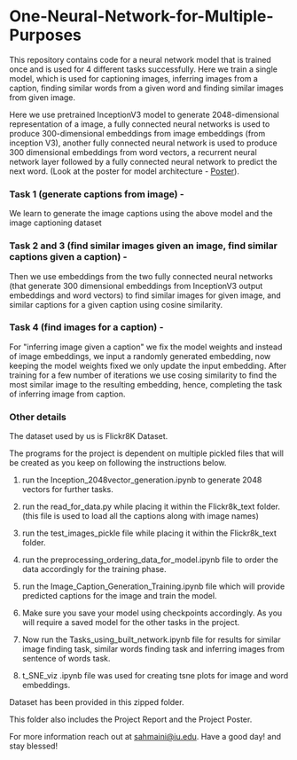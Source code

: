 # One-Neural-Network-for-Multiple-Purposes
This repository contains code for a neural network model that is trained once and is used for 4 different tasks successfully. 
Here we train a single model, which is used for captioning images, inferring images from a caption, finding similar words from a given word and finding similar images from given image.


Here we use pretrained InceptionV3 model to generate 2048-dimensional representation of a image, a fully connected neural networks is used to produce 300-dimensional embeddings from image embeddings (from inception V3), another fully connected neural network is used to produce 300 dimensional embeddings from word vectors, a recurrent neural network layer followed by a fully connected neural network to predict the next word. (Look at the poster for model architecture - [Poster](https://github.com/Sahaj09/One-Neural-Network-for-Multiple-Tasks/blob/master/Project%20Poster.pdf)). 

### Task 1 (generate captions from image) - 
We learn to generate the image captions using the above model and the image captioning dataset 

### Task 2 and 3 (find similar images given an image, find similar captions given a caption) -
Then we use embeddings from the two fully connected neural networks (that generate 300 dimensional embeddings from InceptionV3 output embeddings and word vectors) to find similar images for given image, and  similar captions for a given caption using cosine similarity.

### Task 4 (find images for a caption) -
For "inferring image given a caption" we fix the model weights and instead of image embeddings, we input a randomly generated embedding, now keeping the model weights fixed we only update the input embedding. After training for a few number of iterations we use cosing similarity to find the most similar image to the resulting embedding, hence, completing the task of inferring image from caption.

### Other details

The dataset used by us is Flickr8K Dataset.

The programs for the project is dependent on multiple pickled files that will be created as you keep on following the instructions below.

1. run the Inception_2048vector_generation.ipynb to generate 2048 vectors for further tasks.

2. run the read_for_data.py while placing it within the Flickr8k_text folder. (this file is used to load all the captions along with image names)

3. run the test_images_pickle file while placing it within the Flickr8k_text folder. 

4. run the preprocessing_ordering_data_for_model.ipynb file to order the data accordingly for the training phase.

5. run the Image_Caption_Generation_Training.ipynb file which will provide predicted captions for the image and train the model.

6. Make sure you save your model using checkpoints accordingly. As you will require a saved model for the other tasks in the project.

7. Now run the Tasks_using_built_network.ipynb file for results for similar image finding task, similar words finding task and
   inferring images from sentence of words task.   

8. t_SNE_viz .ipynb file was used for creating tsne plots for image and word embeddings.


Dataset has been provided in this zipped folder.

This folder also includes the Project Report and the Project Poster. 

For more information reach out at sahmaini@iu.edu. Have a good day! and stay blessed!
